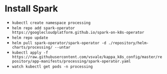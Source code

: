 # Install Spark

- `kubectl create namespace processing`
- `helm repo add spark-operator https://googlecloudplatform.github.io/spark-on-k8s-operator`
- `helm repo update`
- `helm pull spark-operator/spark-operator -d ./repository/helm-charts/processing/ --untar`
- `kubectl apply -f https://raw.githubusercontent.com/vsvale/kappa_k8s_config/master/repository/app-manifests/processing/spark-operator.yaml`
- `watch kubectl get pods -n processing`
